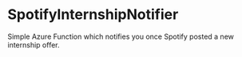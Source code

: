 # SpotifyInternshipNotifier
Simple Azure Function which notifies you once Spotify posted a new internship offer.
